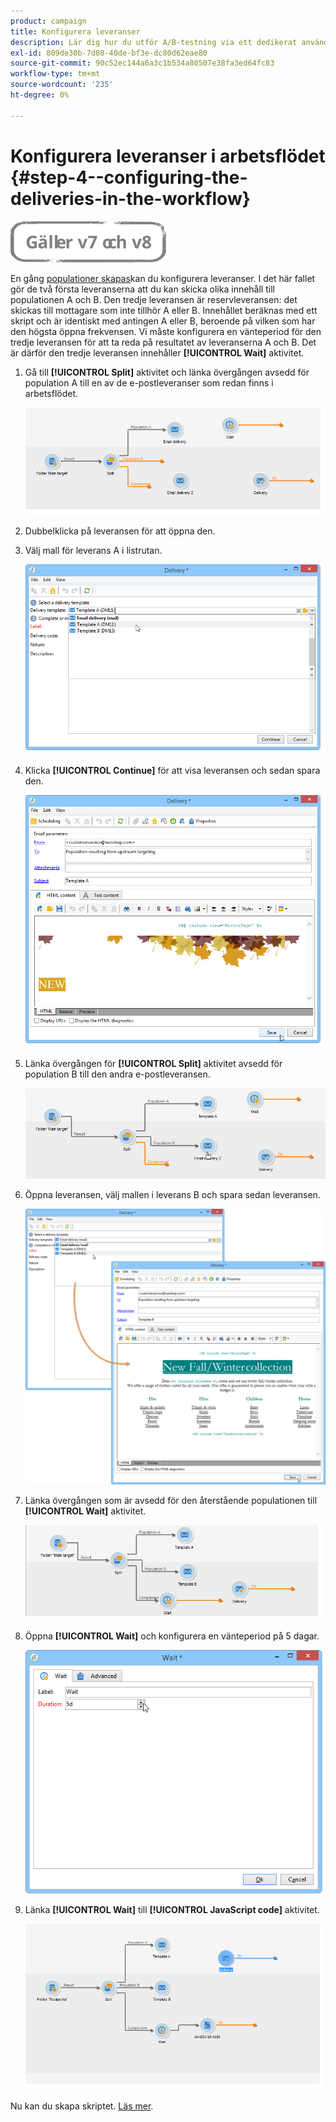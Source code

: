 ```yaml
---
product: campaign
title: Konfigurera leveranser
description: Lär dig hur du utför A/B-testning via ett dedikerat användningsfall
exl-id: 809de30b-7d08-40de-bf3e-dc80d62eae80
source-git-commit: 90c52ec144a6a3c1b534a80507e38fa3ed64fc83
workflow-type: tm+mt
source-wordcount: '235'
ht-degree: 0%

---
```


# Konfigurera leveranser i arbetsflödet {#step-4--configuring-the-deliveries-in-the-workflow}

![](../../assets/common.svg)

En gång [populationer skapas](a-b-testing-uc-population-samples.md)kan du konfigurera leveranser. I det här fallet gör de två första leveranserna att du kan skicka olika innehåll till populationen A och B. Den tredje leveransen är reservleveransen: det skickas till mottagare som inte tillhör A eller B. Innehållet beräknas med ett skript och är identiskt med antingen A eller B, beroende på vilken som har den högsta öppna frekvensen. Vi måste konfigurera en vänteperiod för den tredje leveransen för att ta reda på resultatet av leveranserna A och B. Det är därför den tredje leveransen innehåller **[!UICONTROL Wait]** aktivitet.

1. Gå till **[!UICONTROL Split]** aktivitet och länka övergången avsedd för population A till en av de e-postleveranser som redan finns i arbetsflödet.

   ![](assets/use_case_abtesting_createdeliveries_001.png)

1. Dubbelklicka på leveransen för att öppna den.
1. Välj mall för leverans A i listrutan.

   ![](assets/use_case_abtesting_createdeliveries_003.png)

1. Klicka **[!UICONTROL Continue]** för att visa leveransen och sedan spara den.

   ![](assets/use_case_abtesting_createdeliveries_002.png)

1. Länka övergången för **[!UICONTROL Split]** aktivitet avsedd för population B till den andra e-postleveransen.

   ![](assets/use_case_abtesting_createdeliveries_004.png)

1. Öppna leveransen, välj mallen i leverans B och spara sedan leveransen.

   ![](assets/use_case_abtesting_createdeliveries_005.png)

1. Länka övergången som är avsedd för den återstående populationen till **[!UICONTROL Wait]** aktivitet.

   ![](assets/use_case_abtesting_createdeliveries_006.png)

1. Öppna **[!UICONTROL Wait]** och konfigurera en vänteperiod på 5 dagar.

   ![](assets/use_case_abtesting_createdeliveries_007.png)

1. Länka **[!UICONTROL Wait]** till **[!UICONTROL JavaScript code]** aktivitet.

   ![](assets/use_case_abtesting_createdeliveries_008.png)

Nu kan du skapa skriptet. [Läs mer](a-b-testing-uc-script.md).
